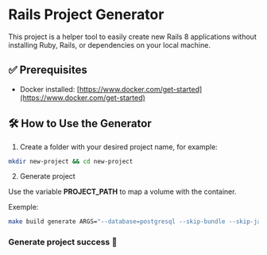 # Rails Project Generator

This project is a helper tool to easily create new Rails 8 applications without installing Ruby, Rails, or dependencies on your local machine.

## ✅ Prerequisites

- Docker installed: [https://www.docker.com/get-started](https://www.docker.com/get-started)

## 🛠️ How to Use the Generator

1. Create a folder with your desired project name, for example:

```bash
mkdir new-project && cd new-project
```

2. Generate project

Use the variable **PROJECT_PATH** to map a volume with the container.

Exemple:

```bash
make build generate ARGS="--database=postgresql --skip-bundle --skip-javascript" PROJECT_PATH="./new-project"
```

### Generate project success 🚀
